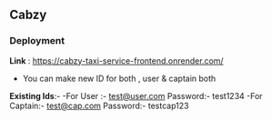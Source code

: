 ## Cabzy   
### Deployment 
**Link** : https://cabzy-taxi-service-frontend.onrender.com/ 


- You can make new ID for both , user & captain both

**Existing Ids**:-
-For User :-  test@user.com                Password:- test1234
-For Captain:- test@cap.com                Password:- testcap123
